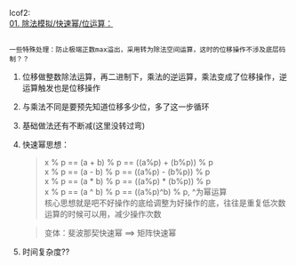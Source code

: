 lcof2:  
[01. 除法模拟/快速幂/位运算：](https://github.com/doocs/leetcode/blob/main/lcof2/%E5%89%91%E6%8C%87%20Offer%20II%20001.%20%E6%95%B4%E6%95%B0%E9%99%A4%E6%B3%95/README.md  )  
```

一些特殊处理：防止极端正数max溢出，采用转为除法空间运算，这时的位移操作不涉及底层码制？？  
```
1. 位移做整数除法运算，再二进制下，乘法的逆运算，乘法变成了位移操作，逆运算触发也是位移操作  
2. 与乘法不同是要预先知道位移多少位，多了这一步循环  
3. 基础做法还有不断减(这里没转过弯)  
4. 快速幂思想：
   > x % p == (a + b) % p == ((a%p) + (b%p)) % p  
   > x % p == (a - b) % p == ((a%p) - (b%p)) % p  
   > x % p == (a * b) % p == ((a%p) * (b%p)) % p  
   > x % p == (a ^ b) % p == ((a%p)^b) % p, ^为幂运算  
   > 核心思想就是吧不好操作的底给调整为好操作的底，往往是重复低次数运算的时候可以用，减少操作次数  
   
   > 变体：斐波那契快速幂 ==> 矩阵快速幂  
5. 时间复杂度??  
